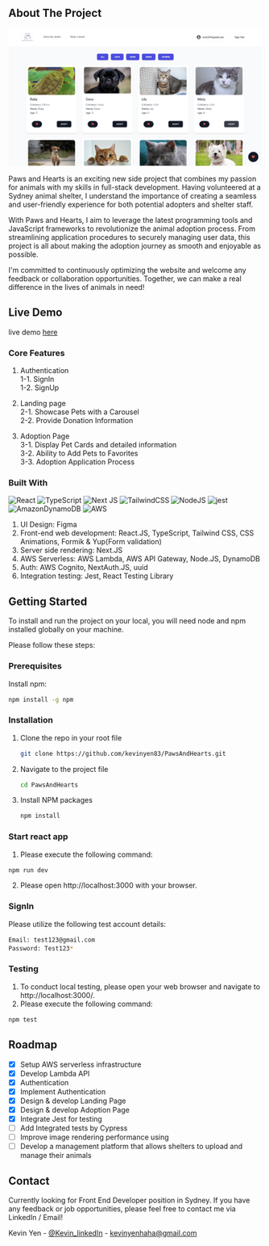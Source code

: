 ## About The Project

![Alt text](https://github.com/kevinyen83/PawsAndHearts/blob/main/screenshots/adoption.png)



Paws and Hearts is an exciting new side project that combines my passion for animals with my skills in full-stack development. Having volunteered at a Sydney animal shelter, I understand the importance of creating a seamless and user-friendly experience for both potential adopters and shelter staff.

With Paws and Hearts, I aim to leverage the latest programming tools and JavaScript frameworks to revolutionize the animal adoption process. From streamlining application procedures to securely managing user data, this project is all about making the adoption journey as smooth and enjoyable as possible.

I'm committed to continuously optimizing the website and welcome any feedback or collaboration opportunities. Together, we can make a real difference in the lives of animals in need!

## Live Demo

live demo [here](https://paws-and-hearts.vercel.app/)

### Core Features

1.  Authentication  
    1-1. SignIn  
    1-2. SignUp

2.  Landing page  
    2-1. Showcase Pets with a Carousel  
    2-2. Provide Donation Information

3.  Adoption Page  
    3-1. Display Pet Cards and detailed information  
    3-2. Ability to Add Pets to Favorites  
    3-3. Adoption Application Process

### Built With

![React](https://img.shields.io/badge/react-%2320232a.svg?style=for-the-badge&logo=react&logoColor=%2361DAFB)
![TypeScript](https://img.shields.io/badge/typescript-%23007ACC.svg?style=for-the-badge&logo=typescript&logoColor=white)
![Next JS](https://img.shields.io/badge/Next-black?style=for-the-badge&logo=next.js&logoColor=white)
![TailwindCSS](https://img.shields.io/badge/tailwindcss-%2338B2AC.svg?style=for-the-badge&logo=tailwind-css&logoColor=white)
![NodeJS](https://img.shields.io/badge/node.js-6DA55F?style=for-the-badge&logo=node.js&logoColor=white)
![jest](https://jestjs.io/img/jest-badge.svg)
![AmazonDynamoDB](https://img.shields.io/badge/Amazon%20DynamoDB-4053D6?style=for-the-badge&logo=Amazon%20DynamoDB&logoColor=white)
![AWS](https://img.shields.io/badge/AWS-%23FF9900.svg?style=for-the-badge&logo=amazon-aws&logoColor=white)

1.  UI Design: Figma
2.  Front-end web development: React.JS, TypeScript, Tailwind CSS, CSS Animations, Formik & Yup(Form validation)
3.  Server side rendering: Next.JS
4.  AWS Serverless: AWS Lambda, AWS API Gateway, Node.JS, DynamoDB
5.  Auth: AWS Cognito, NextAuth.JS, uuid
6.  Integration testing: Jest, React Testing Library

## Getting Started

To install and run the project on your local, you will need node and npm installed globally on your machine.

Please follow these steps:

### Prerequisites

Install npm:

  ```sh
  npm install -g npm
  ```

### Installation

1.  Clone the repo in your root file
    ```sh
    git clone https://github.com/kevinyen83/PawsAndHearts.git
    ```
2.  Navigate to the project file
    ```sh
    cd PawsAndHearts
    ```
3.  Install NPM packages
    ```sh
    npm install
    ```

### Start react app

1. Please execute the following command:

```sh
npm run dev
```
2. Please open http://localhost:3000 with your browser.


### SignIn

Please utilize the following test account details:

```sh
Email: test123@gmail.com
Password: Test123*
```

### Testing

1.  To conduct local testing, please open your web browser and navigate to http://localhost:3000/.
2.  Please execute the following command:

```sh
npm test
```

## Roadmap

- [x] Setup AWS serverless infrastructure
- [x] Develop Lambda API
- [x] Authentication
- [x] Implement Authentication
- [x] Design & develop Landing Page
- [x] Design & develop Adoption Page
- [x] Integrate Jest for testing
- [ ] Add Integrated tests by Cypress
- [ ] Improve image rendering performance using <Image>
- [ ] Develop a management platform that allows shelters to upload and manage their animals

## Contact

Currently looking for Front End Developer position in Sydney.
If you have any feedback or job opportunities, please feel free to contact me via LinkedIn / Email!

Kevin Yen - [@Kevin_linkedIn](https://www.linkedin.com/in/kerwinyen83/) - kevinyenhaha@gmail.com
